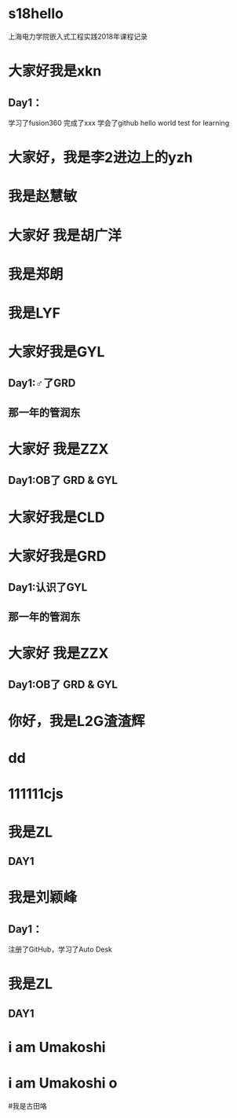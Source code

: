 # s18hello
上海电力学院嵌入式工程实践2018年课程记录
# 大家好我是xkn
## Day1：
学习了fusion360
完成了xxx
学会了github
hello world test for learning
# 大家好，我是李2进边上的yzh
# 我是赵慧敏
# 大家好 我是胡广洋
# 我是郑朗
# 我是LYF
# 大家好我是GYL
## Day1:♂了GRD
## 那一年的管润东
# 大家好 我是ZZX
## Day1:OB了 GRD & GYL
# 大家好我是CLD
# 大家好我是GRD
## Day1:认识了GYL
## 那一年的管润东
# 大家好 我是ZZX
## Day1:OB了 GRD & GYL
# 你好，我是L2G渣渣辉
# dd
# 111111cjs
# 我是ZL
## DAY1
# 我是刘颖峰
## Day1：
   注册了GitHub，学习了Auto Desk
# 我是ZL
## DAY1
# i am Umakoshi
# i am Umakoshi o
#我是古田咯
